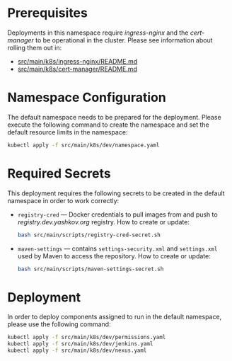 # Prerequisites

Deployments in this namespace require _ingress-nginx_ and the
_cert-manager_ to be operational in the cluster. Please
see information about rolling them out in:

* [src/main/k8s/ingress-nginx/README.md](../ingress-nginx/README.md)
* [src/main/k8s/cert-manager/README.md](../cert-manager/README.md)

# Namespace Configuration

The default namespace needs to be prepared for the deployment. Please
execute the following command to create the namespace and set
the default resource limits in the namespace:

```sh
kubectl apply -f src/main/k8s/dev/namespace.yaml
```

# Required Secrets

This deployment requires the following secrets to be created in the
default namespace in order to work correctly:

* `registry-cred` — Docker credentials to pull images from and
  push to _registry.dev.yashkov.org_ registry. How to create or update:
  ```sh
  bash src/main/scripts/registry-cred-secret.sh
  ```
* `maven-settings` — contains `settings-security.xml` and `settings.xml`
  used by Maven to access the repository. How to create or update:
  ```sh
  bash src/main/scripts/maven-settings-secret.sh
  ```

# Deployment

In order to deploy components assigned to run in the default namespace,
please use the following command:

```sh
kubectl apply -f src/main/k8s/dev/permissions.yaml
kubectl apply -f src/main/k8s/dev/jenkins.yaml
kubectl apply -f src/main/k8s/dev/nexus.yaml
```
